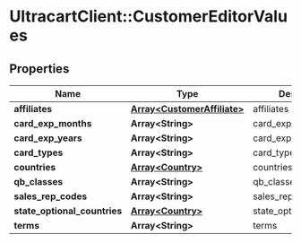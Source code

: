 # UltracartClient::CustomerEditorValues

## Properties
Name | Type | Description | Notes
------------ | ------------- | ------------- | -------------
**affiliates** | [**Array&lt;CustomerAffiliate&gt;**](CustomerAffiliate.md) | affiliates | [optional] 
**card_exp_months** | **Array&lt;String&gt;** | card_exp_months | [optional] 
**card_exp_years** | **Array&lt;String&gt;** | card_exp_years | [optional] 
**card_types** | **Array&lt;String&gt;** | card_types | [optional] 
**countries** | [**Array&lt;Country&gt;**](Country.md) | countries | [optional] 
**qb_classes** | **Array&lt;String&gt;** | qb_classes | [optional] 
**sales_rep_codes** | **Array&lt;String&gt;** | sales_rep_codes | [optional] 
**state_optional_countries** | [**Array&lt;Country&gt;**](Country.md) | state_optional_countries | [optional] 
**terms** | **Array&lt;String&gt;** | terms | [optional] 


